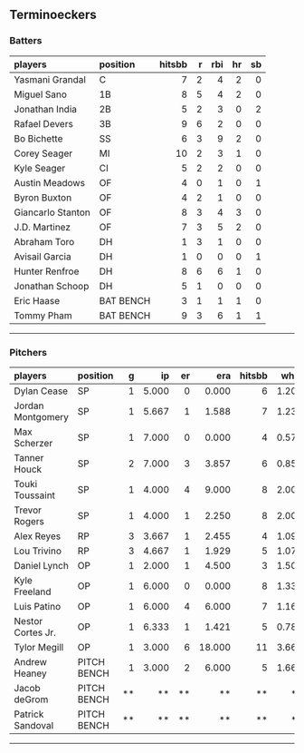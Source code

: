 ## Terminoeckers

### Batters

 
|players           |position  | hitsbb|  r| rbi| hr| sb| 
|:-----------------|:---------|------:|--:|---:|--:|--:| 
|Yasmani Grandal   |C         |      7|  2|   4|  2|  0| 
|Miguel Sano       |1B        |      8|  5|   4|  2|  0| 
|Jonathan India    |2B        |      5|  2|   3|  0|  2| 
|Rafael Devers     |3B        |      9|  6|   2|  0|  0| 
|Bo Bichette       |SS        |      6|  3|   9|  2|  0| 
|Corey Seager      |MI        |     10|  2|   3|  1|  0| 
|Kyle Seager       |CI        |      5|  2|   2|  0|  0| 
|Austin Meadows    |OF        |      4|  0|   1|  0|  1| 
|Byron Buxton      |OF        |      4|  2|   1|  0|  0| 
|Giancarlo Stanton |OF        |      8|  3|   4|  3|  0| 
|J.D. Martinez     |OF        |      7|  3|   5|  2|  0| 
|Abraham Toro      |DH        |      1|  3|   1|  0|  0| 
|Avisail Garcia    |DH        |      1|  0|   0|  0|  1| 
|Hunter Renfroe    |DH        |      8|  6|   6|  1|  0| 
|Jonathan Schoop   |DH        |      5|  1|   0|  0|  0| 
|Eric Haase        |BAT BENCH |      3|  1|   1|  1|  0| 
|Tommy Pham        |BAT BENCH |      9|  3|   6|  1|  1| 


* * *

### Pitchers

 
|players           |position    |  g|    ip| er|    era| hitsbb|  whip| so|  w| sv| 
|:-----------------|:-----------|--:|-----:|--:|------:|------:|-----:|--:|--:|--:| 
|Dylan Cease       |SP          |  1| 5.000|  0|  0.000|      6| 1.200| 10|  1|  0| 
|Jordan Montgomery |SP          |  1| 5.667|  1|  1.588|      7| 1.235| 12|  0|  0| 
|Max Scherzer      |SP          |  1| 7.000|  0|  0.000|      4| 0.571|  7|  1|  0| 
|Tanner Houck      |SP          |  2| 7.000|  3|  3.857|      6| 0.857| 10|  1|  0| 
|Touki Toussaint   |SP          |  1| 4.000|  4|  9.000|      8| 2.000|  5|  0|  0| 
|Trevor Rogers     |SP          |  1| 4.000|  1|  2.250|      8| 2.000|  3|  0|  0| 
|Alex Reyes        |RP          |  3| 3.667|  1|  2.455|      4| 1.091|  3|  2|  0| 
|Lou Trivino       |RP          |  3| 4.667|  1|  1.929|      5| 1.071|  7|  1|  0| 
|Daniel Lynch      |OP          |  1| 2.000|  1|  4.500|      3| 1.500|  1|  0|  0| 
|Kyle Freeland     |OP          |  1| 6.000|  0|  0.000|      8| 1.333|  7|  1|  0| 
|Luis Patino       |OP          |  1| 6.000|  4|  6.000|      7| 1.167|  4|  0|  0| 
|Nestor Cortes Jr. |OP          |  1| 6.333|  1|  1.421|      5| 0.789| 11|  0|  0| 
|Tylor Megill      |OP          |  1| 3.000|  6| 18.000|     11| 3.667|  3|  0|  0| 
|Andrew Heaney     |PITCH BENCH |  1| 3.000|  2|  6.000|      5| 1.667|  4|  0|  0| 
|Jacob deGrom      |PITCH BENCH | **|    **| **|     **|     **|    **| **| **| **| 
|Patrick Sandoval  |PITCH BENCH | **|    **| **|     **|     **|    **| **| **| **| 


* * *


